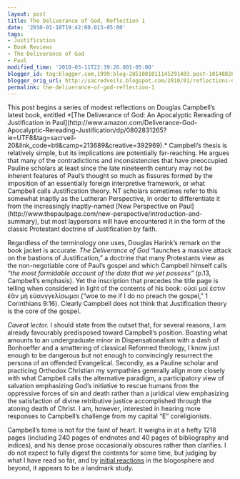 ```yaml
---
layout: post
title: The Deliverance of God, Reflection 1
date: '2010-01-18T19:42:00.013-05:00'
tags:
- Justification
- Book Reviews
- The Deliverance of God
- Paul
modified_time: '2010-03-11T22:39:26.801-05:00'
blogger_id: tag:blogger.com,1999:blog-2851801011145291403.post-101488287081528080
blogger_orig_url: http://sacredveils.blogspot.com/2010/01/reflections-on-deliverance-of-god-part.html
permalink: the-deliverance-of-god-reflection-1
---
```


<!--excerpt.start-->This post begins a series of modest reflections on Douglas Campbell’s latest book, entitled *[The Deliverance of God: An Apocalyptic Rereading of Justification in Paul](http://www.amazon.com/Deliverance-God-Apocalyptic-Rereading-Justification/dp/0802831265?ie=UTF8&tag=sacrveil-20&link_code=btl&camp=213689&creative=392969).* Campbell’s thesis is relatively simple, but its implications are potentially far-reaching.<!--excerpt.end--> He argues that many of the contradictions and inconsistencies that have preoccupied Pauline scholars at least since the late nineteenth century may not be inherent features of Paul’s thought so much as fissures formed by the imposition of an essentially foreign interpretive framework, or what Campbell calls Justification theory. NT scholars sometimes refer to this somewhat inaptly as the Lutheran Perspective, in order to differentiate it from the increasingly inaptly-named [New Perspective on Paul](http://www.thepaulpage.com/new-perspective/introduction-and-summary), but most laypersons will have encountered it in the form of the classic Protestant doctrine of Justification by faith.

Regardless of the terminology one uses, Douglas Harink’s remark on the book jacket is accurate. *The Deliverance of God* “launches a massive attack on the bastions of Justification,” a doctrine that many Protestants view as the non-negotiable core of Paul’s gospel and which Campbell himself calls *“the most formidable account of the data that we yet possess”* (p.13, Campbell’s emphasis). Yet the inscription that precedes the title page is telling when considered in light of the contents of his book: οὐαὶ μοί ἐστιν ἐὰν μὴ εὐανγγελίσωμαι (“woe to me if I do no preach the gospel,” 1 Corinthians 9:16). Clearly Campbell does not think that Justification theory is the core of the gospel.

*Caveat lector.* I should state from the outset that, for several reasons, I am already favourably predisposed toward Campbell’s position. Boasting what amounts to an undergraduate minor in Dispensationalism with a dash of Bonhoeffer and a smattering of classical Reformed theology, I know just enough to be dangerous but not enough to convincingly resurrect the persona of an offended Evangelical. Secondly, as a Pauline scholar and practicing Orthodox Christian my sympathies generally align more closely with what Campbell calls the alternative paradigm, a participatory view of salvation emphasizing God’s initiative to rescue humans from the oppressive forces of sin and death rather than a juridical view emphasizing the satisfaction of divine retributive justice accomplished through the atoning death of Christ. I am, however, interested in hearing more responses to Campbell’s challenge from my capital “E” coreligionists.

Campbell’s tome is not for the faint of heart. It weighs in at a hefty 1218 pages (including 240 pages of endnotes and 40 pages of bibliography and indices), and his dense prose occasionally obscures rather than clarifies. I do not expect to fully digest the contents for some time, but judging by what I have read so far, and by [initial reactions](http://www.andyrowell.net/andy_rowell/2009/11/reviews-of-douglas-campbells-the-deliverance-of-god-an-apocalyptic-rereading-of-justification-in-pau.html) in the blogosphere and beyond, it appears to be a landmark study.